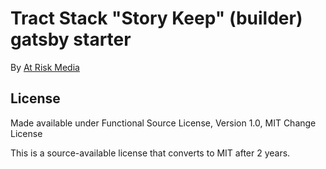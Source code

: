 # Tract Stack "Story Keep" (builder) gatsby starter

By [At Risk Media](https://atriskmedia.com)


## License

Made available under Functional Source License, Version 1.0, MIT Change License

This is a source-available license that converts to MIT after 2 years.
